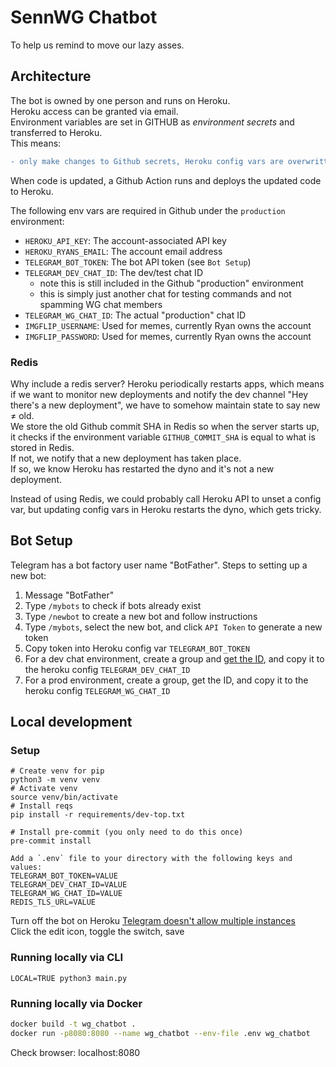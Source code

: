 # SennWG Chatbot

To help us remind to move our lazy asses.

## Architecture
The bot is owned by one person and runs on Heroku.  
Heroku access can be granted via email.  
Environment variables are set in GITHUB as *environment secrets* and transferred to Heroku.   
This means:
```diff
- only make changes to Github secrets, Heroku config vars are overwritten on commit!
```

When code is updated, a Github Action runs and deploys the updated code to Heroku.

The following env vars are required in Github under the `production` environment:
- `HEROKU_API_KEY`: The account-associated API key
- `HEROKU_RYANS_EMAIL`: The account email address
- `TELEGRAM_BOT_TOKEN`: The bot API token (see `Bot Setup`)
- `TELEGRAM_DEV_CHAT_ID`: The dev/test chat ID
  - note this is still included in the Github "production" environment
  - this is simply just another chat for testing commands and not spamming WG chat members
- `TELEGRAM_WG_CHAT_ID`: The actual "production" chat ID
- `IMGFLIP_USERNAME`: Used for memes, currently Ryan owns the account
- `IMGFLIP_PASSWORD`: Used for memes, currently Ryan owns the account

### Redis
Why include a redis server? Heroku periodically restarts apps, which means if we want to monitor new deployments and notify the dev channel "Hey there's a new deployment", we have to somehow maintain state to say new ≠ old.  
We store the old Github commit SHA in Redis so when the server starts up, it checks if the environment variable `GITHUB_COMMIT_SHA` is equal to what is stored in Redis.  
If not, we notify that a new deployment has taken place.  
If so, we know Heroku has restarted the dyno and it's not a new deployment.

Instead of using Redis, we could probably call Heroku API to unset a config var, but updating config vars in Heroku restarts the dyno, which gets tricky.


## Bot Setup
Telegram has a bot factory user name "BotFather". Steps to setting up a new bot:
1. Message "BotFather"
2. Type `/mybots` to check if bots already exist
3. Type `/newbot` to create a new bot and follow instructions
4. Type `/mybots`, select the new bot, and click `API Token` to generate a new token
5. Copy token into Heroku config var `TELEGRAM_BOT_TOKEN`
6. For a dev chat environment, create a group and [get the ID](https://stackoverflow.com/questions/32423837/telegram-bot-how-to-get-a-group-chat-id_), and copy it to the heroku config `TELEGRAM_DEV_CHAT_ID`
7. For a prod environment, create a group, get the ID, and copy it to the heroku config `TELEGRAM_WG_CHAT_ID`

## Local development

### Setup
```
# Create venv for pip
python3 -m venv venv
# Activate venv
source venv/bin/activate
# Install reqs
pip install -r requirements/dev-top.txt

# Install pre-commit (you only need to do this once)
pre-commit install

Add a `.env` file to your directory with the following keys and values:
TELEGRAM_BOT_TOKEN=VALUE
TELEGRAM_DEV_CHAT_ID=VALUE
TELEGRAM_WG_CHAT_ID=VALUE
REDIS_TLS_URL=VALUE
```

Turn off the bot on Heroku [Telegram doesn't allow multiple instances](https://dashboard.heroku.com/apps/heroku-wg-chatbot/resources)  
Click the edit icon, toggle the switch, save

### Running locally via CLI
```
LOCAL=TRUE python3 main.py
```

### Running locally via Docker
```bash
docker build -t wg_chatbot .
docker run -p8080:8080 --name wg_chatbot --env-file .env wg_chatbot
```
Check browser: localhost:8080

